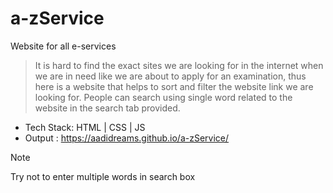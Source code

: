 # a-zService
Website for all e-services
> It is hard to find the exact sites we are looking for in the internet when we are in need like we are about to apply for an examination, thus here is a website that helps to sort and filter the website link we are looking for.
> People can search using single word related to the website in the search tab provided.
* Tech Stack: HTML | CSS | JS
* Output : https://aadidreams.github.io/a-zService/
> [!NOTE]
> Try not to enter multiple words in search box
